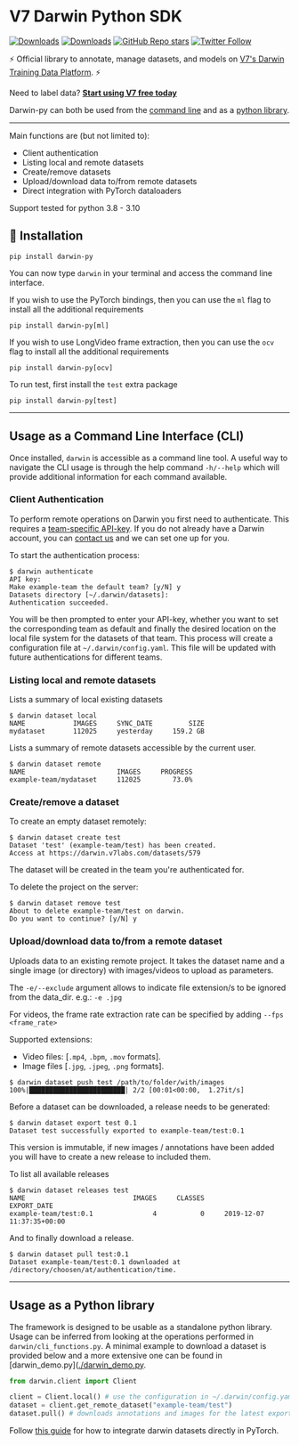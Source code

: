 # V7 Darwin Python SDK

[![Downloads](https://static.pepy.tech/personalized-badge/darwin-py?period=total&units=international_system&left_color=black&right_color=blue&left_text=Downloads)](https://pepy.tech/project/darwin-py) [![Downloads](https://static.pepy.tech/personalized-badge/darwin-py?period=month&units=international_system&left_color=black&right_color=blue&left_text=This%20month)](https://pepy.tech/project/darwin-py) [![GitHub Repo stars](https://img.shields.io/github/stars/v7labs/darwin-py?style=social)](https://github.com/v7labs/darwin-py/stargazers)
[![Twitter Follow](https://img.shields.io/twitter/follow/V7Labs?style=social)](https://twitter.com/V7Labs)

⚡️ Official library to annotate, manage datasets, and models on
[V7's Darwin Training Data Platform](https://darwin.v7labs.com). ⚡️

Need to label data? [**Start using V7 free today**](https://www.v7labs.com/get-started)

Darwin-py can both be used from the [command line](#usage-as-a-command-line-interface-cli) and as a [python library](#usage-as-a-python-library).

<hr/>

Main functions are (but not limited to):

- Client authentication
- Listing local and remote datasets
- Create/remove datasets
- Upload/download data to/from remote datasets
- Direct integration with PyTorch dataloaders

Support tested for python 3.8 - 3.10

##  🏁 Installation

```
pip install darwin-py
```

You can now type `darwin` in your terminal and access the command line interface.

If you wish to use the PyTorch bindings, then you can use the `ml` flag to install all the additional requirements

```
pip install darwin-py[ml]
```

If you wish to use LongVideo frame extraction, then you can use the `ocv` flag to install all the additional requirements

```
pip install darwin-py[ocv]
```

To run test, first install the `test` extra package

```
pip install darwin-py[test]
```

---

## Usage as a Command Line Interface (CLI)

Once installed, `darwin` is accessible as a command line tool.
A useful way to navigate the CLI usage is through the help command `-h/--help` which will
provide additional information for each command available.

### Client Authentication

To perform remote operations on Darwin you first need to authenticate.
This requires a [team-specific API-key](https://darwin.v7labs.com/?settings=api-keys).
If you do not already have a Darwin account, you can [contact us](https://www.v7labs.com/contact) and we can set one up for you.

To start the authentication process:

```
$ darwin authenticate
API key:
Make example-team the default team? [y/N] y
Datasets directory [~/.darwin/datasets]:
Authentication succeeded.
```

You will be then prompted to enter your API-key, whether you want to set the corresponding team as
default and finally the desired location on the local file system for the datasets of that team.
This process will create a configuration file at `~/.darwin/config.yaml`.
This file will be updated with future authentications for different teams.

### Listing local and remote datasets

Lists a summary of local existing datasets

```
$ darwin dataset local
NAME            IMAGES     SYNC_DATE         SIZE
mydataset       112025     yesterday     159.2 GB
```

Lists a summary of remote datasets accessible by the current user.

```
$ darwin dataset remote
NAME                       IMAGES     PROGRESS
example-team/mydataset     112025        73.0%
```

### Create/remove a dataset

To create an empty dataset remotely:

```
$ darwin dataset create test
Dataset 'test' (example-team/test) has been created.
Access at https://darwin.v7labs.com/datasets/579
```

The dataset will be created in the team you're authenticated for.

To delete the project on the server:

```
$ darwin dataset remove test
About to delete example-team/test on darwin.
Do you want to continue? [y/N] y
```

### Upload/download data to/from a remote dataset

Uploads data to an existing remote project.
It takes the dataset name and a single image (or directory) with images/videos to upload as
parameters.

The `-e/--exclude` argument allows to indicate file extension/s to be ignored from the data_dir.
e.g.: `-e .jpg`

For videos, the frame rate extraction rate can be specified by adding `--fps <frame_rate>`

Supported extensions:

- Video files: [`.mp4`, `.bpm`, `.mov` formats].
- Image files [`.jpg`, `.jpeg`, `.png` formats].

```
$ darwin dataset push test /path/to/folder/with/images
100%|████████████████████████| 2/2 [00:01<00:00,  1.27it/s]
```

Before a dataset can be downloaded, a release needs to be generated:

```
$ darwin dataset export test 0.1
Dataset test successfully exported to example-team/test:0.1
```

This version is immutable, if new images / annotations have been added you will have to create a new release to included them.

To list all available releases

```
$ darwin dataset releases test
NAME                           IMAGES     CLASSES                   EXPORT_DATE
example-team/test:0.1               4           0     2019-12-07 11:37:35+00:00
```

And to finally download a release.

```
$ darwin dataset pull test:0.1
Dataset example-team/test:0.1 downloaded at /directory/choosen/at/authentication/time.
```

---

## Usage as a Python library

The framework is designed to be usable as a standalone python library.
Usage can be inferred from looking at the operations performed in `darwin/cli_functions.py`.
A minimal example to download a dataset is provided below and a more extensive one can be found in
[darwin_demo.py]([./darwin_demo.py](https://github.com/v7labs/darwin-py/blob/master/darwin_demo.py).

```python
from darwin.client import Client

client = Client.local() # use the configuration in ~/.darwin/config.yaml
dataset = client.get_remote_dataset("example-team/test")
dataset.pull() # downloads annotations and images for the latest exported version
```

Follow [this guide](https://docs.v7labs.com/docs/loading-a-dataset-in-python) for how to integrate darwin datasets directly in PyTorch.

